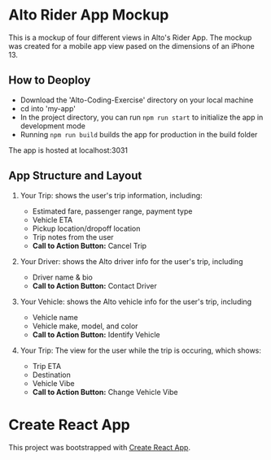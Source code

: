 # Alto Rider App Mockup
This is a mockup of four different views in Alto's Rider App. The mockup was created for a mobile app view pased on the dimensions of an iPhone 13.

## How to Deoploy
- Download the 'Alto-Coding-Exercise' directory on your local machine
- cd into 'my-app'
- In the project directory, you can run `npm run start` to initialize the app in development mode
- Running `npm run build` builds the app for production in the build folder

The app is hosted at localhost:3031

## App Structure and Layout

1. Your Trip: shows the user's trip information, including:
    - Estimated fare, passenger range, payment type
    - Vehicle ETA
    - Pickup location/dropoff location
    - Trip notes from the user
    - **Call to Action Button:** Cancel Trip

2. Your Driver: shows the Alto driver info for the user's trip, including
    - Driver name & bio
    - **Call to Action Button:** Contact Driver

3. Your Vehicle: shows the Alto vehicle info for the user's trip, including
    - Vehicle name
    - Vehicle make, model, and color
    - **Call to Action Button:** Identify Vehicle

4. Your Trip: The view for the user while the trip is occuring, which shows:
    - Trip ETA
    - Destination
    - Vehicle Vibe
    - **Call to Action Button:** Change Vehicle Vibe

# Create React App
This project was bootstrapped with [Create React App](https://github.com/facebook/create-react-app).